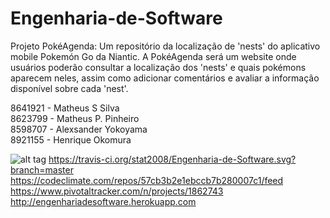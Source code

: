 # Engenharia-de-Software

Projeto PokéAgenda: Um repositório da localização de 'nests' do aplicativo mobile Pokemón Go da Niantic. A PokéAgenda será um website onde usuários poderão consultar a localização dos 'nests' e quais pokémons aparecem neles, assim como adicionar comentários e avaliar a informação disponível sobre cada 'nest'.  

8641921 - Matheus S Silva  
8623799 - Matheus P. Pinheiro  
8598707 - Alexsander Yokoyama  
8921155 - Henrique Okomura

![alt tag](https://travis-ci.org/stat2008/Engenharia-de-Software.svg?branch=master)
https://travis-ci.org/stat2008/Engenharia-de-Software.svg?branch=master 
https://codeclimate.com/repos/57cb3b2e1ebccb7b280007c1/feed  
https://www.pivotaltracker.com/n/projects/1862743  
http://engenhariadesoftware.herokuapp.com  
